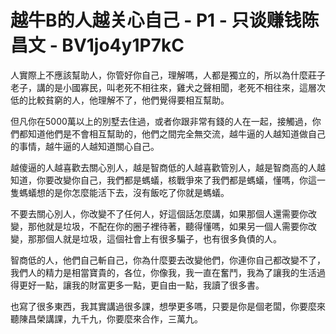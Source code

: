 # 越牛B的人越关心自己 - P1 - 只谈赚钱陈昌文 - BV1jo4y1P7kC

人實際上不應該幫助人，你管好你自己，理解嗎，人都是獨立的，所以為什麼莊子老子，講的是小國寡民，叫老死不相往來，雞犬之聲相聞，老死不相往來，這層次低的比較貧窮的人，他理解不了，他們覺得要相互幫助。

但凡你在5000萬以上的別墅去住過，或者你跟非常有錢的人在一起，接觸過，你們都知道他們是不會相互幫助的，他們之間完全無交流，越牛逼的人越知道做自己的事情，越牛逼的人越知道關心自己。

越傻逼的人越喜歡去關心別人，越是智商低的人越喜歡管別人，越是智商高的人越知道，你要改變你自己，我們都是螞蟻，核戰爭來了我們都是螞蟻，懂嗎，你這一隻螞蟻想的是你怎麼能活下去，沒有飯吃了你就是螞蟻。

不要去關心別人，你改變不了任何人，好這個話怎麼講，如果那個人還需要你改變，那他就是垃圾，不配在你的圈子裡待著，聽得懂嗎，如果另一個人需要你改變，那那個人就是垃圾，這個社會上有很多騙子，也有很多負債的人。

智商低的人，他們自己斬自己，你為什麼要去改變他們，你連你自己都改變不了，我們人的精力是相當寶貴的，各位，你像我，我一直在奮鬥，我為了讓我的生活過得更好一點，讓我的財富更多一點，更自由一點，我讀了很多書。

也寫了很多東西，我其實講過很多課，想學更多嗎，只要是你是個老闆，你要麼來聽陳昌榮講課，九千九，你要麼來合作，三萬九。

